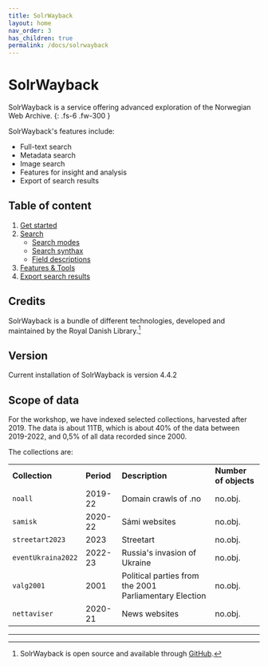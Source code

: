 ```yaml
---
title: SolrWayback
layout: home
nav_order: 3
has_children: true
permalink: /docs/solrwayback
---
```


# SolrWayback

SolrWayback is a service offering advanced exploration of the Norwegian Web Archive.
{: .fs-6 .fw-300 }

SolrWayback's features include:
- Full-text search
- Metadata search
- Image search
- Features for insight and analysis
- Export of search results

## Table of content
1. [Get started](./solrwayback/get-started)
2. [Search](./solrwayback/search)
    - [Search modes](./solrwayback/search/search-modes)
    - [Search synthax](./solrwayback/search/search-modes)
    - [Field descriptions](./solrwayback/search/fields)
3. [Features & Tools](./solrwayback/features)
4. [Export search results](./solrwayback/export)

## Credits
SolrWayback is a bundle of different technologies, developed and maintained by the Royal Danish Library.[^1]

## Version
Current installation of SolrWayback is version 4.4.2


## Scope of data
For the workshop, we have indexed selected collections, harvested after 2019. The data is about 11TB, which is about 40% of the data between 2019-2022, and 0,5% of all data recorded since 2000.

The collections are:

|||||
|--- |--- |-- |--- |
|**Collection**|**Period**|**Description**|**Number of objects**|**Data size**|
|`noall`|2019-22|Domain crawls of .no|no.obj.|7.5TB|
|`samisk`|2020-22|Sámi websites|no.obj.|68GB|
|`streetart2023`|2023|Streetart|no.obj.|75GB|
|`eventUkraina2022`|2022-23|Russia's invasion of Ukraine|no.obj.|343GB|
|`valg2001`|2001|Political parties from the 2001 Parliamentary Election|no.obj.|1.6GB|
|`nettaviser`|2020-21|News websites|no.obj.|2.3TB|

----

[^1]: SolrWayback is open source and available through [GitHub](https://github.com/netarchivesuite/solrwayback/).
